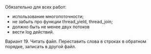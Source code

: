 Обязательно для всех работ:
  - использование многопоточности;
  - не забыть про функции thread_yield, thread_join;
  - должно быть не менее двух потоков
 - вести log действий.

Вариант 19.
Читать файл. Переставить слова в строках в обратном порядке, записать в другой файл.
